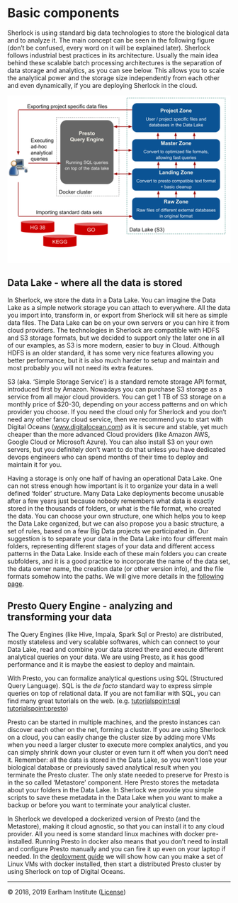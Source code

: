 # Basic components

Sherlock is using standard big data technologies to store the biological data and to analyze it. 
The main concept can be seen in the following figure (don’t be confused, every word on it will 
be explained later). Sherlock follows industrial best practices in its architecture. Usually 
the main idea behind these scalable batch processing architectures is the separation of 
data storage and analytics, as you can see below. This allows you to scale the analytical power 
and the storage size independently from each other and even dynamically, if you are deploying 
Sherlock in the cloud.

![Main components of Sherlock](images/overview.svg)

## Data Lake - where all the data is stored

In Sherlock, we store the data in a Data Lake. You can imagine the Data Lake as a simple network 
storage you can attach to everywhere. All the data you import into, transform in, or export from 
Sherlock will sit here as simple data files. The Data Lake can be on your own servers or you can 
hire it from cloud providers. The technologies in Sherlock are compatible with HDFS and S3 storage 
formats, but we decided to support only the later one in all of our examples, as S3 is more modern, 
easier to buy in Cloud. Although HDFS is an older standard, it has some very nice features allowing 
you better performance, but it is also much harder to setup and maintain and most probably you will 
not need its extra features.

S3 (aka. ‘Simple Storage Service’) is a standard remote storage API format, introduced first by Amazon. 
Nowadays you can purchase S3 storage as a service from all major cloud providers. You can get 1 TB 
of S3 storage on a monthly price of $20-30, depending on your access patterns and on which provider 
you choose. If you need the cloud only for Sherlock and you don’t need any other fancy cloud service, 
then we recommend you to start with Digital Oceans (www.digitalocean.com) as it is secure and stable, 
yet much cheaper than the more advanced Cloud providers (like Amazon AWS, Google Cloud or Microsoft Azure). 
You can also install S3 on your own servers, but you definitely don’t want to do that unless you 
have dedicated devops engineers who can spend months of their time to deploy and maintain it for you.

Having a storage is only one half of having an operational Data Lake. One can not stress enough how 
important is it to organize your data in a well defined ‘folder’ structure. Many Data Lake deployments 
become unusable after a few years just because nobody remembers what data is exactly stored in the 
thousands of folders, or what is the file format, who created the data. You can choose your own 
structure, one which helps you to keep the Data Lake organized, but we can also propose you a 
basic structure, a set of rules, based on a few Big Data projects we participated in. Our suggestion 
is to separate your data in the Data Lake into four different main folders, representing different 
stages of your data and different access patterns in the Data Lake. Inside each of these main folders 
you can create subfolders, and it is a good practice to incorporate the name of the data set, the data 
owner name, the creation date (or other version info), and the file formats somehow into the paths. We 
will give more details in the [following page](data_lake.md).


## Presto Query Engine - analyzing and transforming your data

The Query Engines (like Hive, Impala, Spark Sql or Presto) are distributed, mostly stateless and very 
scalable softwares, which can connect to your Data Lake, read and combine your data stored there and 
execute different analytical queries on your data. We are using Presto, as it has good performance 
and it is maybe the easiest to deploy and maintain.

With Presto, you can formalize analytical questions using SQL (Structured Query Language). SQL is the 
_de facto_ standard way to express simple queries on top of relational data. If you are not familiar 
with SQL, you can find many great tutorials on the web. 
(e.g. [tutorialspoint:sql](https://www.tutorialspoint.com/sql/index.htm) 
[tutorialspoint:presto](https://www.tutorialspoint.com/apache_presto/index.htm))

Presto can be started in multiple machines, and the presto instances can discover each other on the 
net, forming a cluster. If you are using Sherlock on a cloud, you can easily change the cluster size 
by adding more VMs when you need a larger cluster to execute more complex analytics, and you can simply 
shrink down your cluster or even turn it off when you don’t need it. Remember: all the data is stored 
in the Data Lake, so you won’t lose your biological database or previously saved analytical result when 
you terminate the Presto cluster. The only state needed to preserve for Presto is in the so called 
‘Metastore’ component. Here Presto stores the metadata about your folders in the Data Lake. In Sherlock 
we provide you simple scripts to save these metadata in the Data Lake when you want to make a backup or 
before you want to terminate your analytical cluster.

In Sherlock we developed a dockerized version of Presto (and the Metastore), making it cloud agnostic, 
so that you can install it to any cloud provider. All you need is some standard linux machines with 
docker pre-installed. Running Presto in docker also means that you don’t need to install and configure 
Presto manually and you can fire it up even on your laptop if needed. In the 
[deployment guide](deployment_guide.md) we will show how can you make a set of Linux VMs with docker 
installed, then start a distributed Presto cluster by using Sherlock on top of Digital Oceans.

---
© 2018, 2019 Earlham Institute ([License](license.md))